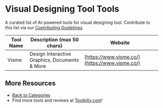 # Visual Designing Tool Tools

A curated list of AI-powered tools for visual designing tool. Contribute to this list via our [Contributing Guidelines](../CONTRIBUTING.md).

| Tool Name | Description (max 50 chars) | Website |
|-----------|----------------------------|---------|
| Visme | Design Interactive Graphics, Documents & More | [https://www.visme.co/](https://www.visme.co/) |

## More Resources
- [Back to Categories](https://github.com/ToolkitlyAI/awesome-ai-tools/blob/master/README.md)
- Find more tools and reviews at [Toolkitly.com](https://toolkitly.com)!
